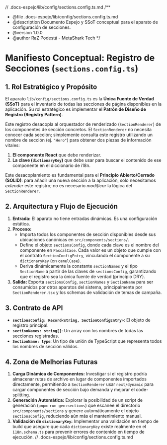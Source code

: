// .docs-espejo/lib/config/sections.config.ts.md
/\*\*

- @file .docs-espejo/lib/config/sections.config.ts.md
- @description Documento Espejo y SSoT conceptual para el aparato de configuración de secciones.
- @version 1.0.0
- @author RaZ Podestá - MetaShark Tech
  \*/

# Manifiesto Conceptual: Registro de Secciones (`sections.config.ts`)

## 1. Rol Estratégico y Propósito

El aparato `lib/config/sections.config.ts` es la **Única Fuente de Verdad (SSoT)** para el inventario de todas las secciones de página disponibles en la aplicación. Su rol estratégico es implementar el **Patrón de Diseño de Registro (Registry Pattern)**.

Este registro desacopla al orquestador de renderizado (`SectionRenderer`) de los componentes de sección concretos. El `SectionRenderer` no necesita conocer cada sección; simplemente consulta este registro utilizando un nombre de sección (ej. `"Hero"`) para obtener dos piezas de información vitales:

1.  **El componente React** que debe renderizar.
2.  **La clave (`dictionaryKey`)** que debe usar para buscar el contenido de ese componente en el diccionario de i18n.

Este desacoplamiento es fundamental para el **Principio Abierto/Cerrado (SOLID)**: para añadir una nueva sección a la aplicación, solo necesitamos _extender_ este registro; no es necesario _modificar_ la lógica del `SectionRenderer`.

## 2. Arquitectura y Flujo de Ejecución

1.  **Entrada:** El aparato no tiene entradas dinámicas. Es una configuración estática.
2.  **Proceso:**
    - Importa todos los componentes de sección disponibles desde sus ubicaciones canónicas en `src/components/sections/`.
    - Define el objeto `sectionsConfig`, donde cada clave es el nombre del componente en `PascalCase`. Cada valor es un objeto que cumple con el contrato `SectionConfigEntry`, vinculando el componente a su `dictionaryKey` (en `camelCase`).
    - Deriva dinámicamente la constante `sectionNames` y el tipo `SectionName` a partir de las claves de `sectionsConfig`, garantizando que el registro sea la única fuente de verdad (principio DRY).
3.  **Salida:** Exporta `sectionsConfig`, `sectionNames` y `SectionName` para ser consumidos por otros aparatos del sistema, principalmente por `SectionRenderer.tsx` y los schemas de validación de temas de campaña.

## 3. Contrato de API

- **`sectionsConfig: Record<string, SectionConfigEntry>`**: El objeto de registro principal.
- **`sectionNames: string[]`**: Un array con los nombres de todas las secciones registradas.
- **`SectionName: type`**: Un tipo de unión de TypeScript que representa todos los nombres de sección válidos.

## 4. Zona de Melhorias Futuras

1.  **Carga Dinámica de Componentes:** Investigar si el registro podría almacenar rutas de archivo en lugar de componentes importados directamente, permitiendo a `SectionRenderer` usar `next/dynamic` para cargar componentes de sección bajo demanda y mejorar el code-splitting.
2.  **Generación Automática:** Explorar la posibilidad de un script de generación (`pnpm run gen:sections`) que escanee el directorio `src/components/sections` y genere automáticamente el objeto `sectionsConfig`, reduciendo aún más el mantenimiento manual.
3.  **Validación de `dictionaryKey`:** Implementar una validación en tiempo de build que asegure que cada `dictionaryKey` existe realmente en el `i18n.schema.ts` para prevenir errores de contenido en tiempo de ejecución.
    // .docs-espejo/lib/config/sections.config.ts.md
